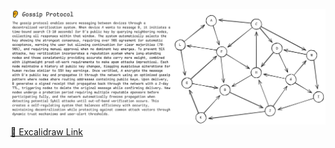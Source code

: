 ![](./gossip-protocol.png)
[🔗 Excalidraw Link](https://excalidraw.com/#json=qzLiLWwOGCsaUaIDmOf63,_QjI-e00O99510LTli9pcQ)
